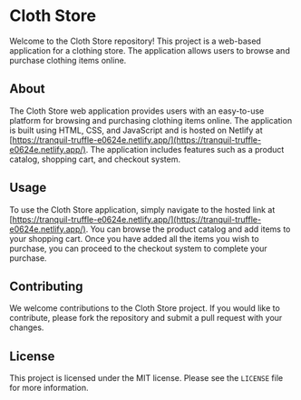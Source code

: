 # Cloth Store

Welcome to the Cloth Store repository! This project is a web-based application for a clothing store. The application allows users to browse and purchase clothing items online.

## About

The Cloth Store web application provides users with an easy-to-use platform for browsing and purchasing clothing items online. The application is built using HTML, CSS, and JavaScript and is hosted on Netlify at [https://tranquil-truffle-e0624e.netlify.app/](https://tranquil-truffle-e0624e.netlify.app/). The application includes features such as a product catalog, shopping cart, and checkout system.

## Usage

To use the Cloth Store application, simply navigate to the hosted link at [https://tranquil-truffle-e0624e.netlify.app/](https://tranquil-truffle-e0624e.netlify.app/). You can browse the product catalog and add items to your shopping cart. Once you have added all the items you wish to purchase, you can proceed to the checkout system to complete your purchase.

## Contributing

We welcome contributions to the Cloth Store project. If you would like to contribute, please fork the repository and submit a pull request with your changes.

## License

This project is licensed under the MIT license. Please see the `LICENSE` file for more information.

